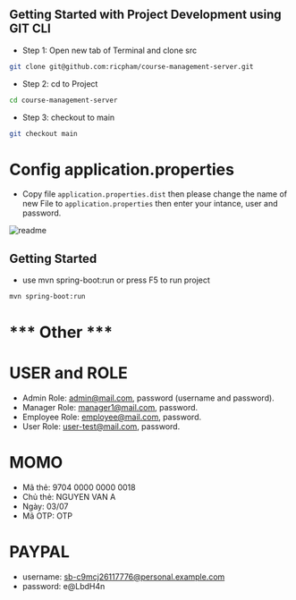 ## Getting Started with Project Development using GIT CLI
- Step 1: Open new tab of Terminal and clone src

```bash
git clone git@github.com:ricpham/course-management-server.git
```
 
- Step 2: cd to Project

```bash
cd course-management-server
```

- Step 3: checkout to main

```bash
git checkout main
```

# Config application.properties
- Copy file `application.properties.dist` then please change the name of new File to `application.properties` then enter your intance, user and password.

![readme](https://github.com/APTECH-GROUP2-T12109E0/course-management-server/assets/105790734/63c1f8cb-c6c4-49b8-9b87-0065edc76ecc)


## Getting Started

- use mvn spring-boot:run or press F5 to run project
```bash
mvn spring-boot:run
```

# *** Other ***

# USER and ROLE
- Admin Role: admin@mail.com, password (username and password).
- Manager Role: manager1@mail.com, password.
- Employee Role: employee@mail.com, password.
- User Role: user-test@mail.com, password.

# MOMO
- Mã thẻ: 9704 0000 0000 0018
- Chủ thẻ: NGUYEN VAN A
- Ngày: 03/07
- Mã OTP: OTP

# PAYPAL
- username: sb-c9mcj26117776@personal.example.com
- password: e@LbdH4n
